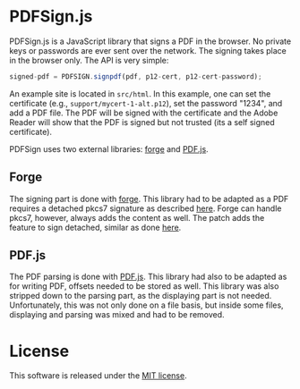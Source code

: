 # PDFSign.js

PDFSign.js is a JavaScript library that signs a PDF in the browser. No private keys 
or passwords are ever sent over the network. The signing takes place in the browser 
only. The API is very simple:

```javascript
signed-pdf = PDFSIGN.signpdf(pdf, p12-cert, p12-cert-password);
```
An example site is located in `src/html`. In this example, one can set the certificate 
(e.g., `support/mycert-1-alt.p12`), set the password "1234", and add a PDF file. 
The PDF will be signed with the certificate and the Adobe Reader will show that 
the PDF is signed but not trusted (its a self signed certificate).

PDFSign uses two external libraries: 
[forge](https://github.com/digitalbazaar/forge) and [PDF.js](https://mozilla.github.io/pdf.js/).

## Forge
The signing part is done with [forge](https://github.com/digitalbazaar/forge). 
This library had to be adapted as a PDF requires a detached pkcs7 signature as 
described [here](https://www.adobe.com/devnet-docs/acrobatetk/tools/DigSig/Acrobat_DigitalSignatures_in_PDF.pdf). 
Forge can handle pkcs7, however, always adds the content as well. 
The patch adds the feature to sign detached, similar as done 
[here](https://gitlab.com/rootcaid/kominfo-pki-websdk/blob/master/lib/forge/pkcs7.js#L331).

## PDF.js
The PDF parsing is done with [PDF.js](https://mozilla.github.io/pdf.js/). This library
had also to be adapted as for writing PDF, offsets needed to be stored as well. 
This library was also stripped down to the parsing part, as the displaying part is
not needed. Unfortunately, this was not only done on a file basis, but inside some
files, displaying and parsing was mixed and had to be removed.

# License
This software is released under the [MIT license](http://www.opensource.org/licenses/MIT).